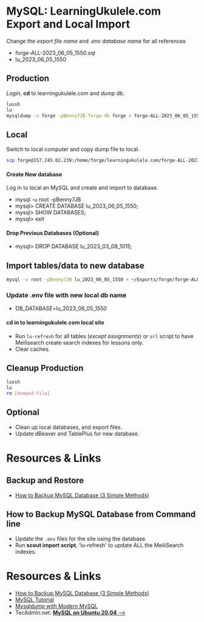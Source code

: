# MySQL: LearningUkulele.com Export and Local Import

Change the *export file name* and .*env database name* for all references

- forge-ALL-2023_06_05_1550.sql
- lu_2023_06_05_1550

## Production

*Login*, **cd** to learningukulele.com and *dump* db.

```sh
lussh
lu
mysqldump -u forge -pBenny7JB-forge-db forge > forge-ALL-2023_06_05_1550.sql
```

## Local

   Switch to local computer and copy dump file to local.

```sh
scp forge@157.245.82.239:/home/forge/learningukulele.com/forge-ALL-2023_06_05_1550.sql ~/Exports/forge
```

#### Create New database

Log in to local an MySQL and create and import to database.
   - mysql -u root -pBenny7JB
   - mysql> CREATE DATABASE lu_2023_06_05_1550;
   - mysql> SHOW DATABASES;
   - mysql> exit

#### Drop Previous Databases (Optional)
- mysql> DROP DATABASE lu_2023_03_08_1015;

## Import tables/data to new database

```sh
mysql -u root -pBenny7JB lu_2023_06_05_1550 < ~/Exports/forge/forge-ALL-2023_06_05_1550.sql
```
### Update .env file with new local db name
- DB_DATABASE=lu_2023_06_05_1550

#### cd in to learningukulele.com local site

- Run `lu-refresh` for all tables (*except assignments*) or `srl` script to have Meilisearch create search indexes for lessons only.
- Clear caches.


## Cleanup Production

```bash
lussh
lu
rm [dumped-file]
```

## Optional

- Clean up local databases, and export files.
- Update dBeaver and TablePlus for new database.

# Resources & Links

## Backup and Restore

- [How to Backup MySQL Database (3 Simple Methods)](https://serverguy.com/servers/how-to-backup-mysql-database/)

## How to Backup MySQL Database from Command line

- Update the `.env` files for the site using the database.
- Run <strong>scout import script</strong>, 'lu-refresh' to update ALL the MeiliSearch indexes.

# Resources & Links

- [How to Backup MySQL Database (3 Simple Methods)](https://serverguy.com/servers/how-to-backup-mysql-database/)
- [MySQL Tutorial](https://www.mysqltutorial.org/mysql-show-databases/)
- [Mysqldump with Modern MySQL](https://serversforhackers.com/c/mysqldump-with-modern-mysql)
- TecAdmin.net: [**MySQL on Ubuntu 20.04** -->](https://tecadmin.net/install-mysql-ubuntu-20-04/)
